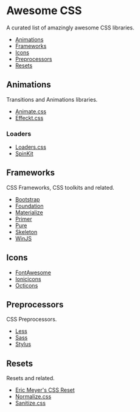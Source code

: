 # Awesome CSS
A curated list of amazingly awesome CSS libraries.

- [Animations](#animations)
- [Frameworks](#frameworks)
- [Icons](#icons)
- [Preprocessors](#preprocessors)
- [Resets](#resets)

## Animations
Transitions and Animations libraries.
* [Animate.css](http://daneden.github.io/animate.css/)
* [Effeckt.css](http://h5bp.github.io/Effeckt.css/)
### Loaders
* [Loaders.css](http://connoratherton.com/loaders)
* [SpinKit](http://tobiasahlin.com/spinkit/)

## Frameworks
CSS Frameworks, CSS toolkits and related.
* [Bootstrap](http://getbootstrap.com/)
* [Foundation](http://foundation.zurb.com/)
* [Materialize](http://materializecss.com/)
* [Primer](http://primercss.io/)
* [Pure](http://purecss.io/)
* [Skeleton](http://getskeleton.com/)
* [WinJS](https://github.com/winjs/winjs)

## Icons
* [FontAwesome](http://fontawesome.io/)
* [Ionicicons](http://ionicons.com/)
* [Octicons](https://octicons.github.com/)

## Preprocessors
CSS Preprocessors.
* [Less](http://lesscss.org/)
* [Sass](http://sass-lang.com/)
* [Stylus](http://learnboost.github.io/stylus/)

## Resets
Resets and related.
* [Eric Meyer's CSS Reset](http://meyerweb.com/eric/tools/css/reset/index.html)
* [Normalize.css](http://necolas.github.io/normalize.css/)
* [Sanitize.css](http://jonathantneal.github.io/sanitize.css/)
